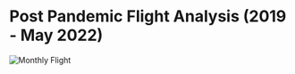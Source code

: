# Post Pandemic Flight Analysis (2019 - May 2022)

![Monthly Flight](https://github.com/user-attachments/assets/dbbce80c-8c15-4064-9c04-8255a8253814)
